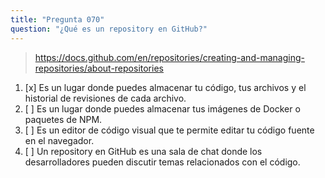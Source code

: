 ```yaml
---
title: "Pregunta 070"
question: "¿Qué es un repository en GitHub?"
---
```



> https://docs.github.com/en/repositories/creating-and-managing-repositories/about-repositories
1. [x] Es un lugar donde puedes almacenar tu código, tus archivos y el historial de revisiones de cada archivo.
1. [ ] Es un lugar donde puedes almacenar tus imágenes de Docker o paquetes de NPM.
1. [ ] Es un editor de código visual que te permite editar tu código fuente en el navegador.
1. [ ] Un repository en GitHub es una sala de chat donde los desarrolladores pueden discutir temas relacionados con el código.
